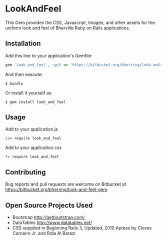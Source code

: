 # LookAndFeel

This Gem provides the CSS, Javascript, Images, and other assets for the uniform look and feel of Bherville Ruby on Rails applications.

## Installation

Add this line to your application's Gemfile:

```ruby
gem 'look_and_feel', :git => 'https://bitbucket.org/bherring/look-and-feel-gem'
```

And then execute:

    $ bundle

Or install it yourself as:

    $ gem install look_and_feel

## Usage

Add to your application.js

    //= require look_and_feel

Add to your application.css

    *= require look_and_feel

## Contributing

Bug reports and pull requests are welcome on Bitbucket at https://bitbucket.org/bherring/look-and-feel-gem.

## Open Source Projects Used
* Bootstrap http://getbootstrap.com/
* DataTables http://www.datatables.net/
* CSS supplied in Beginning Rails 3, Updated, 2010 Apress by Cloves Carneiro Jr. and Rida Al Barazi